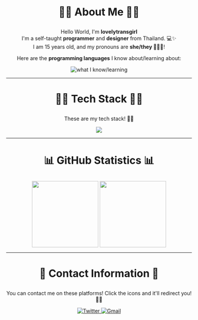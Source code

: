 # <p align="center">🏳️‍⚧️ About Me 🏳️‍⚧️</p>

<p align="center">
  Hello World, I'm <strong>lovelytransgirl</strong><br>
  I'm a self-taught <strong>programmer</strong> and <strong>designer</strong> from Thailand. 💻✨<br>
  I am 15 years old, and my pronouns are <strong>she/they 🏳️‍⚧️💗</strong>!
</p>

<p align="center">Here are the <strong>programming languages</strong> I know about/learning about:</p>

<p align="center">
  <img src="https://skillicons.dev/icons?i=java,python,js,nodejs,go,haxe,kotlin,react,tailwindcss,nextjs,rust,bash" alt="what I know/learning" />
</p>

---

# <p align="center">🧑‍💻 Tech Stack 🧑‍💻</p>

<p align="center">These are my tech stack! 🚀💡</p>

<p align="center">
  <img src="https://skillicons.dev/icons?i=arch,ubuntu,debian,nginx,cloudflare,azure,aws,docker" align="center"/>
</p>

---

# <p align="center">📊 GitHub Statistics 📊</p>

<p align="center">
  <img height="180em" src="https://github-readme-stats-eight-theta.vercel.app/api?username=lovelytransgirl&theme=synthwave&show_icons=true" align="center"/>  
  <img height="180em" src="https://github-readme-stats-eight-theta.vercel.app/api/top-langs/?username=lovelytransgirl&theme=synthwave&layout=compact" align="center"/>
</p>

---

# <p align="center">📨 Contact Information 📨</p>

<p align="center">You can contact me on these platforms! Click the icons and it'll redirect you! 💌✨</p>

<p align="center">
  <a href="https://x.com/furriesgang">
    <img src="https://skillicons.dev/icons?i=twitter" alt="Twitter" />
  </a>
  <a href="mailto:ru4me@notmycode.dev">
    <img src="https://skillicons.dev/icons?i=gmail" alt="Gmail" />
  </a>
</p>
